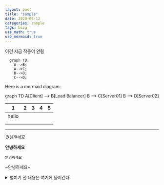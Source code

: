 ```yaml
---
layout: post
title: "sample"
date: 2020-09-12
categories: sample
tags: blog
use_math: true
use_mermaid: true
---
```


이건 지금 작동이 안됨

```mermaid
  graph TD;
    A-->B;
    A-->C;
    B-->D;
    C-->D;
```

Here is a mermaid diagram:

<div class="mermaid">
  graph TD
  A[Client] --> B[Load Balancer]
  B --> C[Server01]
  B --> D[Server02]
</div>

| 1     | 2   | 3   | 4   | 5   |
| ----- | --- | --- | --- | --- |
| hello |     |     |     |     |
|       |     |     |     |     |
|       |     |     |     |     |

---

_안녕하세요_

**안녕하세요**

`안녕하세요`

~안녕하세요~

<details>
  <summary>펼치기 전 내용은 여기에 들어간다.</summary>
  <p>내부에 넣을 내용은 여기에</p>
</details>
